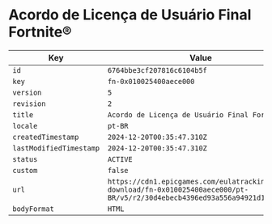 # Acordo de Licença de Usuário Final Fortnite®

| Key | Value |
| --- | ----- |
| `id` | `6764bbe3cf207816c6104b5f` |
| `key` | `fn-0x010025400aece000` |
| `version` | `5` |
| `revision` | `2` |
| `title` | `Acordo de Licença de Usuário Final Fortnite®` |
| `locale` | `pt-BR` |
| `createdTimestamp` | `2024-12-20T00:35:47.310Z` |
| `lastModifiedTimestamp` | `2024-12-20T00:35:47.310Z` |
| `status` | `ACTIVE` |
| `custom` | `false` |
| `url` | `https://cdn1.epicgames.com/eulatracking-download/fn-0x010025400aece000/pt-BR/v5/r2/30d4ebecb4396ed93a556a94921d15ad.pdf` |
| `bodyFormat` | `HTML` |
